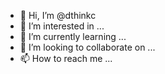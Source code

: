 - 👋 Hi, I’m @dthinkc
- 👀 I’m interested in ...
- 🌱 I’m currently learning ...
- 💞️ I’m looking to collaborate on ...
- 📫 How to reach me ...

<!---
dthinkc/dthinkc is a ✨ special ✨ repository because its `README.md` (this file) appears on your GitHub profile.
You can click the Preview link to take a look at your changes.
--->
